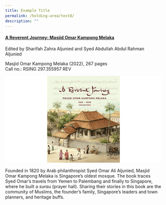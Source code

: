 ```yaml
---
title: Example Title
permalink: /holding-area/test8/
description: ""
---
```

#### **[A Reverent Journey: Masjid Omar Kampong Melaka](https://eservice.nlb.gov.sg/item_holding.aspx?id=205272591&amp;type=bid)**
Edited by Sharifah Zahra Aljunied and Syed Abdullah Abdul Rahman Aljunied 

Masjid Omar Kampong Melaka (2022), 267 pages <br>
Call no.: RSING 297.355957 REV

![](/images/Vol%2019%20Issue%201/New%20Books/The_Reverent_Journey_cover.png)

Founded in 1820 by Arab philanthropist Syed Omar Ali Aljunied, Masjid Omar Kampong Melaka is Singapore’s oldest mosque. The book traces Syed Omar’s travels from Yemen to Palembang and finally to Singapore, where he built a *surau* (prayer hall). Sharing their stories in this book are the community of Muslims, the founder’s family, Singapore’s leaders and town planners, and heritage buffs.  